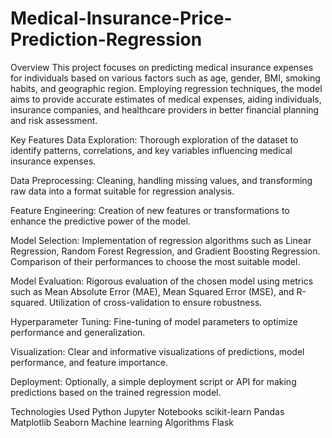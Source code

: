 # Medical-Insurance-Price-Prediction-Regression
Overview
This project focuses on predicting medical insurance expenses for individuals based on various factors such as age, gender, BMI, smoking habits, and geographic region. Employing regression techniques, the model aims to provide accurate estimates of medical expenses, aiding individuals, insurance companies, and healthcare providers in better financial planning and risk assessment.

Key Features
Data Exploration: Thorough exploration of the dataset to identify patterns, correlations, and key variables influencing medical insurance expenses.

Data Preprocessing: Cleaning, handling missing values, and transforming raw data into a format suitable for regression analysis.

Feature Engineering: Creation of new features or transformations to enhance the predictive power of the model.

Model Selection: Implementation of regression algorithms such as Linear Regression, Random Forest Regression, and Gradient Boosting Regression. Comparison of their performances to choose the most suitable model.

Model Evaluation: Rigorous evaluation of the chosen model using metrics such as Mean Absolute Error (MAE), Mean Squared Error (MSE), and R-squared. Utilization of cross-validation to ensure robustness.

Hyperparameter Tuning: Fine-tuning of model parameters to optimize performance and generalization.

Visualization: Clear and informative visualizations of predictions, model performance, and feature importance.

Deployment: Optionally, a simple deployment script or API for making predictions based on the trained regression model.

Technologies Used
Python
Jupyter Notebooks
scikit-learn
Pandas
Matplotlib
Seaborn
Machine learning Algorithms
Flask
